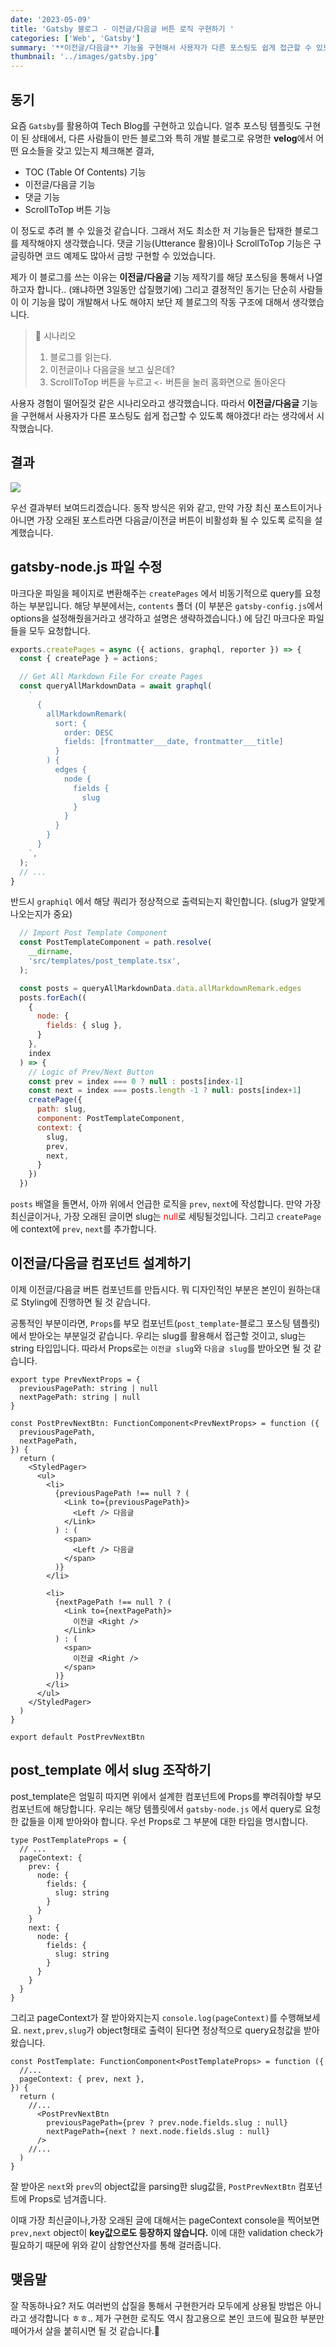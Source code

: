 ```yaml
---
date: '2023-05-09'
title: 'Gatsby 블로그 - 이전글/다음글 버튼 로직 구현하기 '
categories: ['Web', 'Gatsby']
summary: '**이전글/다음글** 기능을 구현해서 사용자가 다른 포스팅도 쉽게 접근할 수 있도록 해야겠다! 라는 생각에서 시작했습니다.'
thumbnail: '../images/gatsby.jpg'
---
```

## 동기 
요즘 `Gatsby`를 활용하여 Tech Blog를 구현하고 있습니다. 얼추 포스팅 템플릿도 구현이 된 상태에서, 다른 사람들이 만든 블로그와 특히 개발 블로그로 유명한 **velog**에서 어떤 요소들을 갖고 있는지 체크해본 결과, 

- TOC (Table Of Contents) 기능 
- 이전글/다음글 기능 
- 댓글 기능 
- ScrollToTop 버튼 기능 

이 정도로 추려 볼 수 있을것 같습니다. 그래서 저도 최소한 저 기능들은 탑재한 블로그를 제작해야지 생각했습니다. 댓글 기능(Utterance 활용)이나 ScrollToTop 기능은 구글링하면 코드 예제도 많아서 금방 구현할 수 있었습니다. 

제가 이 블로그를 쓰는 이유는 **이전글/다음글** 기능 제작기를 해당 포스팅을 통해서 나열하고자 합니다.. (왜냐하면 3일동안 삽질했기에)
그리고 결정적인 동기는 단순히 사람들이 이 기능을 많이 개발해서 나도 해야지 보단 제 블로그의 작동 구조에 대해서 생각했습니다.

>👀 시나리오 
>1. 블로그를 읽는다.
>2. 이전글이나 다음글을 보고 싶은데?
>3. ScrollToTop 버튼을 누르고 `<-` 버튼을 눌러 홈화면으로 돌아온다

사용자 경험이 떨어질것 같은 시나리오라고 생각했습니다. 따라서 **이전글/다음글** 기능을 구현해서 사용자가 다른 포스팅도 쉽게 접근할 수 있도록 해야겠다! 라는 생각에서 시작했습니다. 

## 결과

![](https://velog.velcdn.com/images/damin1025/post/577bc8c0-a684-4373-9bb8-700597f2a817/image.gif)

우선 결과부터 보여드리겠습니다. 동작 방식은 위와 같고, 만약 가장 최신 포스트이거나 아니면 가장 오래된 포스트라면 다음글/이전글 버튼이 비활성화 될 수 있도록 로직을 설계했습니다. 

## gatsby-node.js 파일 수정 

마크다운 파일을 페이지로 변환해주는 `createPages` 에서 비동기적으로 query를 요청하는 부분입니다. 해당 부분에서는, `contents` 폴더 (이 부분은 `gatsby-config.js`에서 options을 설정해줬을거라고 생각하고 설명은 생략하겠습니다.) 에 담긴 마크다운 파일들을 모두 요청합니다. 

```jsx
exports.createPages = async ({ actions, graphql, reporter }) => {
  const { createPage } = actions;

  // Get All Markdown File For create Pages
  const queryAllMarkdownData = await graphql(
    `
      {
        allMarkdownRemark(
          sort: {
            order: DESC
            fields: [frontmatter___date, frontmatter___title]
          }
        ) {
          edges {
            node {
              fields {
                slug
              }
            }
          }
        }
      }
    `,
  );
  // ...
}
```
반드시 `graphiql` 에서 해당 쿼리가 정상적으로 출력되는지 확인합니다. (slug가 알맞게 나오는지가 중요) 


```jsx
  // Import Post Template Component
  const PostTemplateComponent = path.resolve(
    __dirname,
    'src/templates/post_template.tsx',
  );

  const posts = queryAllMarkdownData.data.allMarkdownRemark.edges
  posts.forEach((
    {
      node: {
        fields: { slug },
      }
    },
    index
  ) => {
    // Logic of Prev/Next Button 
    const prev = index === 0 ? null : posts[index-1]
    const next = index === posts.length -1 ? null: posts[index+1]
    createPage({
      path: slug,
      component: PostTemplateComponent,
      context: {
        slug,
        prev,
        next,
      }
    })
  })
```
`posts` 배열을 돌면서, 아까 위에서 언급한 로직을 `prev`, `next`에 작성합니다. 만약 가장 최신글이거나, 가장 오래된 글이면 slug는 <span style="color:red">null</span>로 세팅될것입니다. 그리고  `createPage`에 context에 `prev`, `next`를 추가합니다. 


## 이전글/다음글 컴포넌트 설계하기 
이제 이전글/다음글 버튼 컴포넌트를 만듭시다. 뭐 디자인적인 부분은 본인이 원하는대로 Styling에 진행하면 될 것 같습니다. 

공통적인 부분이라면, `Props`를 부모 컴포넌트(`post_template`-블로그 포스팅 템플릿)에서 받아오는 부분일것 같습니다. 우리는 slug를 활용해서 접근할 것이고, slug는 string 타입입니다. 따라서 Props로는 `이전글 slug`와 `다음글 slug`를 받아오면 될 것 같습니다. 

```tsx
export type PrevNextProps = {
  previousPagePath: string | null
  nextPagePath: string | null
}

const PostPrevNextBtn: FunctionComponent<PrevNextProps> = function ({
  previousPagePath,
  nextPagePath,
}) {
  return (
    <StyledPager>
      <ul>
        <li>
          {previousPagePath !== null ? (
            <Link to={previousPagePath}>
              <Left /> 다음글
            </Link>
          ) : (
            <span>
              <Left /> 다음글
            </span>
          )}
        </li>

        <li>
          {nextPagePath !== null ? (
            <Link to={nextPagePath}>
              이전글 <Right />
            </Link>
          ) : (
            <span>
              이전글 <Right />
            </span>
          )}
        </li>
      </ul>
    </StyledPager>
  )
}

export default PostPrevNextBtn
```

## post_template 에서 slug 조작하기 
post_template은 엄밀히 따지면 위에서 설계한 컴포넌트에 Props를 뿌려줘야할 부모 컴포넌트에 해당합니다. 우리는 해당 템플릿에서 `gatsby-node.js` 에서 query로 요청한 값들을 이제 받아와야 합니다. 우선 Props로 그 부분에 대한 타입을 명시합니다. 

```tsx
type PostTemplateProps = {
  // ...
  pageContext: {
    prev: {
      node: {
        fields: {
          slug: string
        }
      }
    }
    next: {
      node: {
        fields: {
          slug: string
        }
      }
    }
  }
}
```

그리고 pageContext가 잘 받아와지는지 `console.log(pageContext)`를 수행해보세요. `next,prev,slug`가 object형태로 출력이 된다면 정상적으로 query요청값을 받아왔습니다. 

```tsx
const PostTemplate: FunctionComponent<PostTemplateProps> = function ({
  //...
  pageContext: { prev, next },
}) {
  return (
    //...
      <PostPrevNextBtn
        previousPagePath={prev ? prev.node.fields.slug : null}
        nextPagePath={next ? next.node.fields.slug : null}
      />
    //...
  )
}
```
잘 받아온 `next`와 `prev`의 object값을 parsing한 slug값을, `PostPrevNextBtn` 컴포넌트에 Props로 넘겨줍니다. 

이때 가장 최신글이나,가장 오래된 글에 대해서는 pageContext console을 찍어보면 `prev,next` object이 **key값으로도 등장하지 않습니다.** 이에 대한 validation check가 필요하기 때문에 위와 같이 삼항연산자를 통해 걸러줍니다. 


## 맺음말
잘 작동하나요? 저도 여러번의 삽질을 통해서 구현한거라 모두에게 상용될 방법은 아니라고 생각합니다 ㅎㅎ.. 제가 구현한 로직도 역시 참고용으로 본인 코드에 필요한 부분만 떼어가서 살을 붙히시면 될 것 같습니다.🤗 
